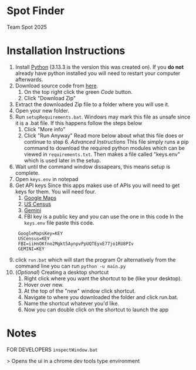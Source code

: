 # Spot Finder
Team Spot 2025

# Installation Instructions

1. Install [Python](https://www.python.org/downloads/release/python-3133/) (3.13.3 is the version this was created on).
   If you **do not** already have python installed you will need to restart your computer afterwards.
2. Download source code from [here](https://github.com/KeaganAnd/ProjectSpot).
   1. On the top right click the green *Code* button.
   2. Click "Download Zip"
3. Extract the downloaded Zip file to a folder where you will use it.
4. Open your new folder.
5. Run `setupRequirements.bat`. 
   Windows may mark this file as unsafe since it is a .bat file. If this happens follow the steps below
   1. Click "More info"
   2. Click "Run Anyway"
   Read more below about what this file does or continue to step 6.
   *Advanced Instructions*
        This file simply runs a pip command to download the required python modules which can be viewed in `requirements.txt`. Then makes a file called "keys.env" which is used later in the setup.
6. Wait until the command window dissapears, this means setup is complete.
7. Open `keys.env` in notepad
8. Get API keys
   Since this apps makes use of APIs you will need to get keys for them. You will need four.
   1. [Google Maps](https://console.cloud.google.com/apis/credentials) 
   2. [US Census](https://api.census.gov/data/key_signup.html)
   3. [Gemini](https://aistudio.google.com/app/apikey)
   4. FBI key is a public key and you can use the one in this code
   In the `keys.env` file paste this code.
   ```env
    GoogleMapsKey=KEY
    USCensus=KEY
    FBI=iiHnOKfno2Mgkt5AynpvPpUQTEyxE77jo1RU8PIv
    GEMINI=KEY
   ``` 
9.  click `run.bat` which will start the program
    Or alternatively from the command line you can run `python -u main.py`
10. (*Optional*) Creating a desktop shortcut
    1.  Right click where you want the shortcut to be (like your desktop).
    2.  Hover over new.
    3.  At the top of the "new" window click shortcut.
    4.  Navigate to where you downloaded the folder and click run.bat.
    5.  Name the shortcut whatever you'd like.
    6.  Now you can double click on the shortcut to launch the app


# Notes
FOR DEVELOPERS
`inspectWindow.bat`

\> Opens the ui in a chrome dev tools type environment